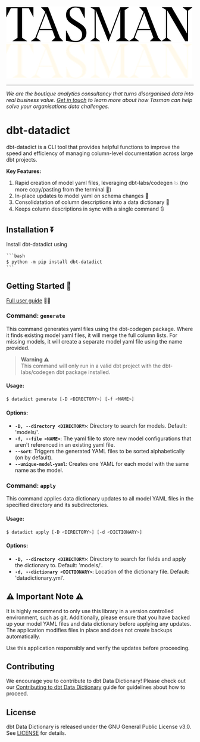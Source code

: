 [![tasman_logo][tasman_wordmark_black]][tasman_website_light_mode]
[![tasman_logo][tasman_wordmark_cream]][tasman_website_dark_mode]

---

*We are the boutique analytics consultancy that turns disorganised data into real business value. [Get in touch](https://tasman.ai/contact/) to learn more about how Tasman can help solve your organisations data challenges.*

# dbt-datadict

dbt-datadict is a CLI tool that provides helpful functions to improve the speed and efficiency of managing column-level documentation across large dbt projects.

**Key Features:**

1. Rapid creation of model yaml files, leveraging dbt-labs/codegen 💥 (no more copy/pasting from the terminal 🙌)
2. In-place updates to model yaml on schema changes 🧙
3. Consolidatation of column descriptions into a data dictionary 📓
4. Keeps column descriptions in sync with a single command 🔃

## Installation ⏬

Install dbt-datadict using
    
    ```bash
    $ python -m pip install dbt-datadict
    ```

## Getting Started 🚀

[Full user guide](https://github.com/TasmanAnalytics/dbt-datadict/blob/94b9bdbf53e12689627d79eebbc2ce6572db328a/docs/user_guide.md) 🧑‍🏫

### Command: `generate`

This command generates yaml files using the dbt-codegen package. Where it finds existing model yaml files, it will merge the full column lists. For missing models, it will create a separate model yaml file using the name provided.

> **Warning ⚠️**  
> This command will only run in a valid dbt project with the dbt-labs/codegen dbt package installed.

#### **Usage:**
```bash
$ datadict generate [-D <DIRECTORY>] [-f <NAME>] 
```

#### **Options:**

- **`-D, --directory <DIRECTORY>`**: Directory to search for models. Default: 'models/'.
- **`-f, --file <NAME>`**: The yaml file to store new model configurations that aren't referenced in an existing yaml file.
- **`--sort`**: Triggers the generated YAML files to be sorted alphabetically (on by default). 
- **`--unique-model-yaml`**: Creates one YAML for each model with the same name as the model.

### Command: **`apply`**

This command applies data dictionary updates to all model YAML files in the specified directory and its subdirectories.

#### **Usage:**
```bash
$ datadict apply [-D <DIRECTORY>] [-d <DICTIONARY>] 
```

#### **Options:**

- **`-D, --directory <DIRECTORY>`**: Directory to search for fields and apply the dictionary to. Default: 'models/'.
- **`-d, --dictionary <DICTIONARY>`**: Location of the dictionary file. Default: 'datadictionary.yml'.

## ⚠️ Important Note ⚠️

It is highly recommend to only use this library in a version controlled environment, such as git. Additionally, please ensure that you have backed up your model YAML files and data dictionary before applying any updates. The application modifies files in place and does not create backups automatically.

Use this application responsibly and verify the updates before proceeding.

## Contributing
We encourage you to contribute to dbt Data Dictionary! Please check out our [Contributing to dbt Data Dictionary](CONTRIBUTING.md) guide for guidelines about how to proceed.

## License

dbt Data Dictionary is released under the GNU General Public License v3.0. See [LICENSE](LICENSE) for details.

[tasman_website_dark_mode]: https://tasman.ai#gh-dark-mode-only
[tasman_website_light_mode]: https://tasman.ai#gh-light-mode-only
[tasman_wordmark_cream]: https://raw.githubusercontent.com/TasmanAnalytics/.github/master/images/tasman_wordmark_cream_500.png#gh-dark-mode-only
[tasman_wordmark_black]: https://raw.githubusercontent.com/TasmanAnalytics/.github/master/images/tasman_wordmark_black_500.png#gh-light-mode-only